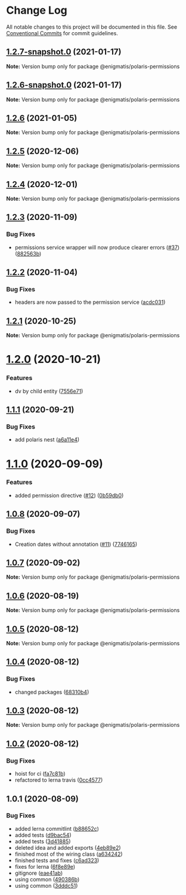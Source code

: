 # Change Log

All notable changes to this project will be documented in this file.
See [Conventional Commits](https://conventionalcommits.org) for commit guidelines.

## [1.2.7-snapshot.0](https://github.com/Enigmatis/polaris-permissions/compare/@enigmatis/polaris-permissions@1.2.6-snapshot.0...@enigmatis/polaris-permissions@1.2.7-snapshot.0) (2021-01-17)

**Note:** Version bump only for package @enigmatis/polaris-permissions





## [1.2.6-snapshot.0](https://github.com/Enigmatis/polaris-permissions/compare/@enigmatis/polaris-permissions@1.2.6...@enigmatis/polaris-permissions@1.2.6-snapshot.0) (2021-01-17)

**Note:** Version bump only for package @enigmatis/polaris-permissions





## [1.2.6](https://github.com/Enigmatis/polaris-permissions/compare/@enigmatis/polaris-permissions@1.2.5...@enigmatis/polaris-permissions@1.2.6) (2021-01-05)

**Note:** Version bump only for package @enigmatis/polaris-permissions





## [1.2.5](https://github.com/Enigmatis/polaris-permissions/compare/@enigmatis/polaris-permissions@1.2.4...@enigmatis/polaris-permissions@1.2.5) (2020-12-06)

**Note:** Version bump only for package @enigmatis/polaris-permissions





## [1.2.4](https://github.com/Enigmatis/polaris-permissions/compare/@enigmatis/polaris-permissions@1.2.3...@enigmatis/polaris-permissions@1.2.4) (2020-12-01)

**Note:** Version bump only for package @enigmatis/polaris-permissions





## [1.2.3](https://github.com/Enigmatis/polaris-permissions/compare/@enigmatis/polaris-permissions@1.2.2...@enigmatis/polaris-permissions@1.2.3) (2020-11-09)


### Bug Fixes

* permissions service wrapper will now produce clearer errors ([#37](https://github.com/Enigmatis/polaris-permissions/issues/37)) ([882563b](https://github.com/Enigmatis/polaris-permissions/commit/882563bfc48af7be8800bb11344047fc810acafa))





## [1.2.2](https://github.com/Enigmatis/polaris-permissions/compare/@enigmatis/polaris-permissions@1.2.1...@enigmatis/polaris-permissions@1.2.2) (2020-11-04)


### Bug Fixes

* headers are now passed to the permission service ([acdc031](https://github.com/Enigmatis/polaris-permissions/commit/acdc031f027a27c6222a821c8022457530326814))





## [1.2.1](https://github.com/Enigmatis/polaris-permissions/compare/@enigmatis/polaris-permissions@1.2.0...@enigmatis/polaris-permissions@1.2.1) (2020-10-25)

**Note:** Version bump only for package @enigmatis/polaris-permissions





# [1.2.0](https://github.com/Enigmatis/polaris-permissions/compare/@enigmatis/polaris-permissions@1.1.1...@enigmatis/polaris-permissions@1.2.0) (2020-10-21)


### Features

* dv by child entity ([7556e71](https://github.com/Enigmatis/polaris-permissions/commit/7556e7145375bd91cac0efe1f7d4592e0f0d9091))





## [1.1.1](https://github.com/Enigmatis/polaris-permissions/compare/@enigmatis/polaris-permissions@1.1.0...@enigmatis/polaris-permissions@1.1.1) (2020-09-21)


### Bug Fixes

* add polaris nest ([a6a11e4](https://github.com/Enigmatis/polaris-permissions/commit/a6a11e469bb4ef61f79cf3c6d09a47b5bedc422a))





# [1.1.0](https://github.com/Enigmatis/polaris-permissions/compare/@enigmatis/polaris-permissions@1.0.8...@enigmatis/polaris-permissions@1.1.0) (2020-09-09)


### Features

* added permission directive ([#12](https://github.com/Enigmatis/polaris-permissions/issues/12)) ([0b59db0](https://github.com/Enigmatis/polaris-permissions/commit/0b59db056e40e1e417f932d02a21023c007ea5f9))





## [1.0.8](https://github.com/Enigmatis/polaris-permissions/compare/@enigmatis/polaris-permissions@1.0.7...@enigmatis/polaris-permissions@1.0.8) (2020-09-07)


### Bug Fixes

* Creation dates without annotation ([#11](https://github.com/Enigmatis/polaris-permissions/issues/11)) ([7746165](https://github.com/Enigmatis/polaris-permissions/commit/77461659786738b4f0b5acfb699574dad3bb8f2e))





## [1.0.7](https://github.com/Enigmatis/polaris-permissions/compare/@enigmatis/polaris-permissions@1.0.6...@enigmatis/polaris-permissions@1.0.7) (2020-09-02)

**Note:** Version bump only for package @enigmatis/polaris-permissions





## [1.0.6](https://github.com/Enigmatis/polaris-permissions/compare/@enigmatis/polaris-permissions@1.0.5...@enigmatis/polaris-permissions@1.0.6) (2020-08-19)

**Note:** Version bump only for package @enigmatis/polaris-permissions





## [1.0.5](https://github.com/Enigmatis/polaris-permissions/compare/@enigmatis/polaris-permissions@1.0.4...@enigmatis/polaris-permissions@1.0.5) (2020-08-12)

**Note:** Version bump only for package @enigmatis/polaris-permissions





## [1.0.4](https://github.com/Enigmatis/polaris-permissions/compare/@enigmatis/polaris-permissions@1.0.3...@enigmatis/polaris-permissions@1.0.4) (2020-08-12)


### Bug Fixes

* changed packages ([68310b4](https://github.com/Enigmatis/polaris-permissions/commit/68310b42e64eb6ecb95455a6215ff5e110fda8f0))





## [1.0.3](https://github.com/Enigmatis/polaris-united/compare/@enigmatis/polaris-permissions@1.0.2...@enigmatis/polaris-permissions@1.0.3) (2020-08-12)

**Note:** Version bump only for package @enigmatis/polaris-permissions





## [1.0.2](https://github.com/Enigmatis/polaris-united/compare/@enigmatis/polaris-permissions@1.0.1...@enigmatis/polaris-permissions@1.0.2) (2020-08-12)


### Bug Fixes

* hoist for ci ([fa7c81b](https://github.com/Enigmatis/polaris-united/commit/fa7c81b30c7a29b23be006b94742088ac2339fed))
* refactored to lerna travis ([0cc4577](https://github.com/Enigmatis/polaris-united/commit/0cc4577ed9e43a425dc1637e8f4424a1c018b95b))





## 1.0.1 (2020-08-09)


### Bug Fixes

* added lerna commitlint ([b88652c](https://github.com/Enigmatis/polaris-permissions/commit/b88652ccefabce23f43dec62396744ca8cf03246))
* added tests ([d9bac54](https://github.com/Enigmatis/polaris-permissions/commit/d9bac5463ade4b5fee21f2f33e7915decd472176))
* added tests ([3d41885](https://github.com/Enigmatis/polaris-permissions/commit/3d41885368bb3bc7ebdf22b946dbcfcd5c3e6187))
* deleted idea and added exports ([4eb89e2](https://github.com/Enigmatis/polaris-permissions/commit/4eb89e265ab9eed3c524acf1d059b6ec1278ed83))
* finished most of the wiring class ([a634242](https://github.com/Enigmatis/polaris-permissions/commit/a634242e271976c1c0447eb246b5c4d0152e2209))
* finished tests and fixes ([c6ad323](https://github.com/Enigmatis/polaris-permissions/commit/c6ad323791f89b601bf5d977adbaf3b7c885efd1))
* fixes for lerna ([6f8e89e](https://github.com/Enigmatis/polaris-permissions/commit/6f8e89ef8788ad2ce3451166cf0d60a6eeb963b8))
* gitignore ([eae41ab](https://github.com/Enigmatis/polaris-permissions/commit/eae41abfe23e8fc6acb2dfc9b4ff07646558e0df))
* using common ([490386b](https://github.com/Enigmatis/polaris-permissions/commit/490386b177152fc2e31c4830119d888369e9022b))
* using common ([3dddc51](https://github.com/Enigmatis/polaris-permissions/commit/3dddc518696fa0df94074c1b698ba44b37447268))
